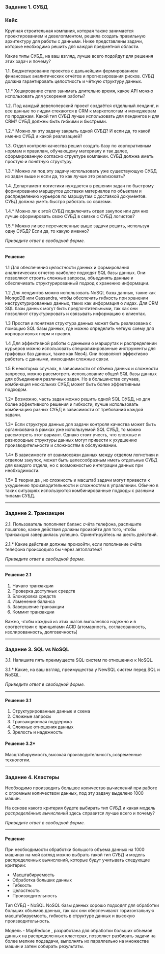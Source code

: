 ### Задание 1. СУБД

### Кейс
Крупная строительная компания, которая также занимается проектированием и девелопментом, решила создать 
правильную архитектуру для работы с данными. Ниже представлены задачи, которые необходимо решить для
каждой предметной области. 

Какие типы СУБД, на ваш взгляд, лучше всего подойдут для решения этих задач и почему? 
 
1.1. Бюджетирование проектов с дальнейшим формированием финансовых аналитических отчётов и прогнозирования рисков.
СУБД должна гарантировать целостность и чёткую структуру данных.

1.1.* Хеширование стало занимать длительно время, какое API можно использовать для ускорения работы? 

1.2. Под каждый девелоперский проект создаётся отдельный лендинг, и все данные по лидам стекаются в CRM к 
маркетологам и менеджерам по продажам. Какой тип СУБД лучше использовать для лендингов и для CRM? 
СУБД должны быть гибкими и быстрыми.

1.2.* Можно ли эту задачу закрыть одной СУБД? И если да, то какой именно СУБД и какой реализацией?

1.3. Отдел контроля качества решил создать базу по корпоративным нормам и правилам, обучающему материалу 
и так далее, сформированную согласно структуре компании. СУБД должна иметь простую и понятную структуру.

1.3.* Можно ли под эту задачу использовать уже существующую СУБД из задач выше и если да, то как лучше это 
реализовать?

1.4. Департамент логистики нуждается в решении задач по быстрому формированию маршрутов доставки материалов 
по объектам и распределению курьеров по маршрутам с доставкой документов. СУБД должна уметь быстро работать
со связями.
 
1.4.* Можно ли к этой СУБД подключить отдел закупок или для них лучше сформировать свою СУБД в связке с СУБД 
логистов?

1.5.* Можно ли все перечисленные выше задачи решить, используя одну СУБД? Если да, то какую именно?

*Приведите ответ в свободной форме.*

---
#### Решение 

1.1 Для обеспечения целостности данных и формирования аналитических отчетов наиболее подходят SQL базы данных. Они позволяют строить сложные запросы, объединять данные и обеспечивать структурированный подход к хранению информации.

1.2 Для лендингов можно использовать NoSQL базы данных, такие как MongoDB или Cassandra, чтобы обеспечить гибкость при хранении неструктурированных данных, таких как информация о лидах. Для CRM SQL базы данных могут быть предпочтительными, так как они позволяют структурировать и связывать информацию о клиентах.

1.3 Простая и понятная структура данных может быть реализована с помощью SQL базы данных, где можно определить четкую схему для корпоративных норм и правил.

1.4 Для эффективной работы с данными о маршрутах и распределении курьеров можно использовать специализированные инструменты для графовых баз данных, такие как Neo4j. Они позволяют эффективно работать с данными, имеющими сложные связи.

1.5 В некоторых случаях, в зависимости от объема данных и сложности запросов, можно рассмотреть использование общей SQL базы данных для объединения различных задач. Но в большинстве случаев, комбинация нескольких СУБД может быть более эффективным подходом.

1.2* Возможно, часть задач можно решить одной SQL СУБД, но для более эффективного решения и гибкости, лучше использовать комбинацию разных СУБД в зависимости от требований каждой задачи.

1.3* Если структура данных для задачи контроля качества может быть организована в рамках уже используемой SQL СУБД, то можно рассмотреть этот вариант. Однако стоит учесть, что сложные и разнородные структуры данных могут привести к ухудшению производительности и сложностям в обслуживании.

1.4* В зависимости от взаимосвязи данных между отделом логистики и отделом закупок, может быть целесообразным иметь отдельные СУБД для каждого отдела, но с возможностью интеграции данных при необходимости.

1.5* В теории да , но сложность и масштаб задачи могут привести к ухудшению производительности и сложностям в управлении. Обычно в таких ситуациях используются комбинированные подходы с разными типами СУБД.

---
### Задание 2. Транзакции

2.1. Пользователь пополняет баланс счёта телефона, распишите пошагово, какие действия должны произойти для того, чтобы 
транзакция завершилась успешно. Ориентируйтесь на шесть действий.

2.1.* Какие действия должны произойти, если пополнение счёта телефона происходило бы через автоплатёж?

*Приведите ответ в свободной форме.*

---
#### Решение 2.1
1) Начало транзакции
2) Проверка доступных средств
3) Блокировка средств
4) Изменение баланса
5) Завершение транзакции
6) Коммит транзакции

Важно, чтобы каждый из этих шагов выполнялся надежно и в соответствии с принципами ACID (атомарность, согласованность, изолированность, долговечность)

--- 
### Задание 3. SQL vs NoSQL

3.1. Напишите пять преимуществ SQL-систем по отношению к NoSQL. 

3.1.* Какие, на ваш взгляд, преимущества у NewSQL систем перед SQL и NoSQL.

*Приведите ответ в свободной форме.*

---
#### Решение 3.1
1) Структурированные данные и схема
2) Сложные запросы
3) Транзакционная поддержка
4) Сложные отношения данных
5) Зрелость и надежность
#### Решение 3.2*
Масштабируемость,высокая производительность,cовременные технологии.

---
### Задание 4. Кластеры

Необходимо производить большое количество вычислений при работе с огромным количеством данных, под эту задачу 
выделено 1000 машин. 

На основе какого критерия будете выбирать тип СУБД и какая модель *распределённых вычислений* 
здесь справится лучше всего и почему?

*Приведите ответ в свободной форме.*

---
#### Решение
При необходимости обработки большого объема данных на 1000 машинах на мой взгляд можно выбрать такой тип СУБД и модель распределенных вычислений, которые будут учитывать следующие критерии:
- Масштабируемость
- Обработка больших данных
- Гибкость
- Целостность
- Производительность

Тип СУБД - NoSQL
NoSQL базы данных хорошо подходят для обработки больших объемов данных, так как они обеспечивают горизонтальную масштабируемость, гибкость в структуре данных и высокую производительность.

Модель - MapReduce , разработана для обработки больших объемов данных на распределенных кластерах, позволяет разбивать задачи на более мелкие подзадачи, выполнять их параллельно на множестве машин и затем собирать результаты.